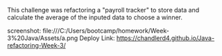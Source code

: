 This challenge was refactoring a "payroll tracker" to store data and calculate the average of the inputed data to choose a winner.

screenshot: file:///C:/Users/bootcamp/homework/Week-3%20Java/Assets/a.png
Deploy Link: https://chandlerd4.github.io/Java-refactoring-Week-3/